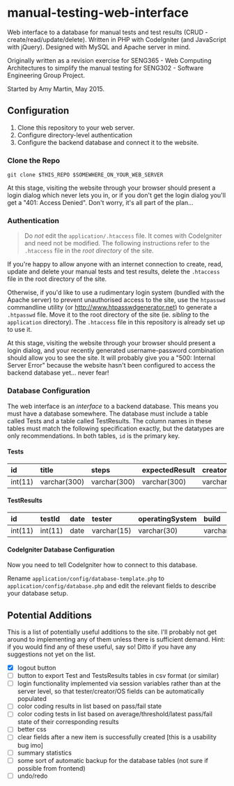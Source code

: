 # manual-testing-web-interface
Web interface to a database for manual tests and test results (CRUD - create/read/update/delete). Written in PHP with CodeIgniter (and JavaScript with jQuery). Designed with MySQL and Apache server in mind.

Originally written as a revision exercise for SENG365 - Web Computing Architectures to simplify the manual testing for SENG302 - Software Engineering Group Project.

Started by Amy Martin, May 2015.

## Configuration
1. Clone this repository to your web server.
1. Configure directory-level authentication 
1. Configure the backend database and connect it to the website.

### Clone the Repo
`git clone $THIS_REPO $SOMEWHERE_ON_YOUR_WEB_SERVER`

At this stage, visiting the website through your browser should present a login dialog which never lets you in, or if you don't get the login dialog you'll get a "401: Access Denied". Don't worry, it's all part of the plan...

### Authentication

> Do *not* edit the `application/.htaccess` file. It comes with CodeIgniter and need not be modified. The following instructions refer to the `.htaccess` file in the *root directory* of the site.

If you're happy to allow anyone with an internet connection to create, read, update and delete your manual tests and test results, delete the `.htaccess` file in the root directory of the site.

Otherwise, if you'd like to use a rudimentary login system (bundled with the Apache server) to prevent unauthorised access to the site, use the `htpasswd` commandline utility (or http://www.htpasswdgenerator.net) to generate a `.htpasswd` file. Move it to the root directory of the site (ie. *sibling* to the `application` directory). The `.htaccess` file in this repository is already set up to use it.

At this stage, visiting the website through your browser should present a login dialog, and your recently generated username-password combination should allow you to see the site. It will probably give you a "500: Internal Server Error" because the website hasn't been configured to access the backend database yet... never fear!

### Database Configuration
The web interface is an *interface* to a backend database. This means you must have a database somewhere. The database must include a table called Tests and a table called TestResults. The column names in these tables must match the following specification exactly, but the datatypes are only recommendations. In both tables, `id` is the primary key. 

#### Tests
id      | title        | steps        | expectedResult | creator     | creationDate
:-------|:-------------|:-------------|:---------------|:------------|:------------
int(11) | varchar(300) | varchar(300) | varchar(300)   | varchar(15) | date

#### TestResults
id      | testId  | date | tester      | operatingSystem | build        | result              | comment
:-------|:--------|:-----|:------------|:----------------|:-------------|:--------------------|:------------
int(11) | int(11) | date | varchar(15) | varchar(30)     | varchar(30)  | enum('pass','fail') | varchar(200)

#### CodeIgniter Database Configuration
Now you need to tell CodeIgniter how to connect to this database.

Rename `application/config/database-template.php` to `application/config/database.php` and edit the relevant fields to describe your database setup. 

## Potential Additions
This is a list of potentially useful additions to the site. I'll probably not get around to implementing any of them unless there is sufficient demand. Hint: if you would find any of these useful, say so! Ditto if you have any suggestions not yet on the list.
* [x] logout button
* [ ] button to export Test and TestsResults tables in csv format (or similar)
* [ ] login functionality implemented via session variables rather than at the server level, so that tester/creator/OS fields can be automatically populated
* [ ] color coding results in list based on pass/fail state
* [ ] color coding tests in list based on average/threshold/latest pass/fail state of their corresponding results
* [ ] better css
* [ ] clear fields after a new item is successfully created [this is a usability bug imo]
* [ ] summary statistics
* [ ] some sort of automatic backup for the database tables (not sure if possible from frontend)
* [ ] undo/redo
